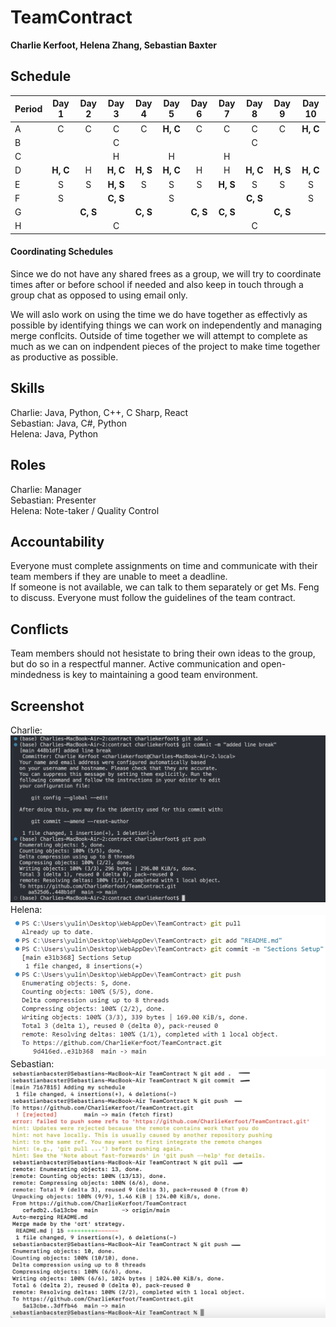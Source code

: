 # TeamContract

**Charlie Kerfoot, Helena Zhang, Sebastian Baxter**

## Schedule
|Period|Day 1|Day 2|Day 3|Day 4|Day 5|Day 6|Day 7|Day 8|Day 9|Day 10|
|------|:-----:|:-----:|:-----:|:-----:|:-----:|:-----:|:-----:|:-----:|:-----:|:------:|
|A     |C    |C    |C    |C    |**H, C** |C    |C    |C    |C    |**H, C**  |
|B     |     |     |C    |     |     |     |     |C    |     |      |
|C     |     |     |H    |     |H    |     |H    |     |     |      |
|D     |**H, C** |H    |**H, C** |**H, S**    |**H, C** |H    |H    |**H, C** |**H, S** |**H, C**  |
|E     |S    |S    |**H, S** |S    |S    |S    |**H, S** |S    |S    |S     |
|F     |S     |    |**C, S** |    |S     |     |     |**C, S** |     |S     |
|G     |     |**C, S** |     |**C, S** |     |**C, S** |**C, S** |     |**C, S** |      |
|H     |     |     |C    |     |     |     |     |C    |     |      | 

#### Coordinating Schedules 
Since we do not have any shared frees as a group, we will try to coordinate times after or before school if needed and also keep in touch through a group chat as opposed to using email only. 

We will aslo work on using the time we do have together as effectivly as possible by identifying things we can work on independently and managing merge conflcits. Outside of time together we will attempt to complete as much as we can on indpendent pieces of the project to make time together as productive as possible.

## Skills

Charlie: Java, Python, C++, C Sharp, React \
Sebastian: Java, C#, Python \
Helena: Java, Python 

## Roles

Charlie: Manager    \
Sebastian: Presenter  \
Helena: Note-taker / Quality Control  

## Accountability

Everyone must complete assignments on time and communicate with their team members if they are unable to meet a deadline. \
If someone is not available, we can talk to them separately or get Ms. Feng to discuss. Everyone must follow the guidelines of the team contract.

## Conflicts

Team members should not hesistate to bring their own ideas to the group, but do so in a respectful manner. Active communication and open-mindedness is key to maintaining a good team environment. 

## Screenshot

Charlie: \
![git screenshot](<Charlie Terminal SS.png>)
Helena: \
![git screenshot](<Screenshot of Terminal - Helena.png>)
Sebastian: \
![git screenshot](<Screenshot_of_terminal.png>)
